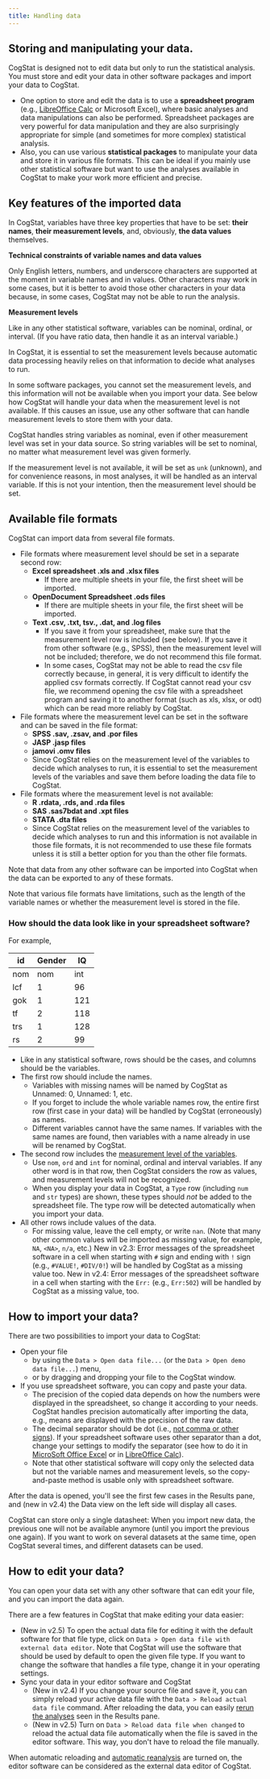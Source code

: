 ```yaml
---
title: Handling data
---
```

## Storing and manipulating your data.

CogStat is designed not to edit data but only to run the statistical analysis. You must store and edit your data in other software packages and import your data to CogStat.

* One option to store and edit the data is to use a **spreadsheet program** (e.g., [LibreOffice Calc](http://www.libreoffice.org/) or Microsoft Excel), where basic analyses and data manipulations can also be performed. Spreadsheet packages are very powerful for data manipulation and they are also surprisingly appropriate for simple (and sometimes for more complex) statistical analysis.
* Also, you can use various **statistical packages** to manipulate your data and store it in various file formats. This can be ideal if you mainly use other statistical software but want to use the analyses available in CogStat to make your work more efficient and precise.

## Key features of the imported data

In CogStat, variables have three key properties that have to be set: **their names**, **their measurement levels**, and, obviously, **the data values** themselves.

**Technical constraints of variable names and data values**

Only English letters, numbers, and underscore characters are supported at the moment in variable names and in values. Other characters may work in some cases, but it is better to avoid those other characters in your data because, in some cases, CogStat may not be able to run the analysis.

**Measurement levels**

Like in any other statistical software, variables can be nominal, ordinal, or interval. (If you have ratio data, then handle it as an interval variable.)

In CogStat, it is essential to set the measurement levels because automatic data processing heavily relies on that information to decide what analyses to run.

In some software packages, you cannot set the measurement levels, and this information will not be available when you import your data. See below how CogStat will handle your data when the measurement level is not available. If this causes an issue, use any other software that can handle measurement levels to store them with your data.

CogStat handles string variables as nominal, even if other measurement level was set in your data source. So string variables will be set to nominal, no matter what measurement level was given formerly.

If the measurement level is not available, it will be set as `unk` (unknown), and for convenience reasons, in most analyses, it will be handled as an interval variable. If this is not your intention, then the measurement level should be set.

## Available file formats

CogStat can import data from several file formats.

- File formats where measurement level should be set in a separate second row:
    - **Excel spreadsheet .xls and .xlsx files**
        - If there are multiple sheets in your file, the first sheet will be imported.
    - **OpenDocument Spreadsheet .ods files**
        - If there are multiple sheets in your file, the first sheet will be imported.
    - **Text .csv, .txt, tsv., .dat, and .log files**
       - If you save it from your spreadsheet, make sure that the measurement level row is included (see below). If you save it from other software (e.g., SPSS), then the measurement level will not be included; therefore, we do not recommend this file format.
       - In some cases, CogStat may not be able to read the csv file correctly because, in general, it is very difficult to identify the applied csv formats correctly. If CogStat cannot read your csv file, we recommend opening the csv file with a spreadsheet program and saving it to another format (such as xls, xlsx, or  odt) which can be read more reliably by CogStat.
- File formats where the measurement level can be set in the software and can be saved in the file format:
    - **SPSS .sav, .zsav, and .por files**
    - **JASP .jasp files**
    - **jamovi .omv files**
    - Since CogStat relies on the measurement level of the variables to decide which analyses to run, it is essential to set the measurement levels of the variables and save them before loading the data file to CogStat.
- File formats where the measurement level is not available:
    - **R .rdata, .rds, and .rda files**
    - **SAS .sas7bdat and .xpt files**
    - **STATA .dta files**
    - Since CogStat relies on the measurement level of the variables to decide which analyses to run and this information is not available in those file formats, it is not recommended to use these file formats unless it is still a better option for you than the other file formats.


Note that data from any other software can be imported into CogStat when the data can be exported to any of these formats.

Note that various file formats have limitations, such as the length of the variable names or whether the measurement level is stored in the file.

### How should the data look like in your spreadsheet software?

For example, 

id|	Gender|	IQ 
---|---|---
nom|	nom|	int
lcf|	1|	96 
gok|	1|	121 
tf|	2|	118
trs|	1|	128
rs|	2|	99 

* Like in any statistical software, rows should be the cases, and columns should be the variables.
* The first row should include the names.
   * Variables with missing names will be named by CogStat as Unnamed: 0, Unnamed: 1, etc.
   * If you forget to include the whole variable names row, the entire first row (first case in your data) will be handled by CogStat (erroneously) as names.
   * Different variables cannot have the same names. If variables with the same names are found, then variables with a name already in use will be renamed by CogStat.
* The second row includes the [measurement level of the variables](https://en.wikipedia.org/wiki/Level_of_measurement#Stevens's_typology).
    * Use `nom`, `ord` and `int` for nominal, ordinal and interval variables. If any other word is in that row, then CogStat considers the row as values, and measurement levels will not be recognized.
    * When you display your data in CogStat, a `Type` row (including `num `and `str` types) are shown, these types should *not* be added to the spreadsheet file. The type row will be detected automatically when you import your data.
* All other rows include values of the data.
    * For missing value, leave the cell empty, or write `nan`. (Note that many other common values will be imported as missing value, for example, `NA`, `<NA>`, `n/a`, etc.) New in v2.3: Error messages of the spreadsheet software in a cell when starting with `#` sign and ending with `!` sign (e.g., `#VALUE!`, `#DIV/0!`) will be handled by CogStat as a missing value too. New in v2.4: Error messages of the spreadsheet software in a cell when starting with the `Err:` (e.g., `Err:502`) will be handled by CogStat as a missing value, too.

## How to import your data?

There are two possibilities to import your data to CogStat:

* Open your file
    * by using the `Data > Open data file...` (or the `Data > Open demo data file...`) menu, 
    * or by dragging and dropping your file to the CogStat window.
* If you use spreadsheet software, you can copy and paste your data.
    * The precision of the copied data depends on how the numbers were displayed in the spreadsheet, so change it according to your needs. CogStat handles precision automatically after importing the data, e.g., means are displayed with the precision of the raw data.
    * The decimal separator should be dot (i.e., [not comma or other signs](https://en.wikipedia.org/wiki/Decimal_separator#/media/File:DecimalSeparator.svg)). If your spreadsheet software uses other separator than a dot, change your settings to modify the separator (see how to do it in [MicroSoft Office Excel](https://support.office.com/en-us/article/change-the-character-used-to-separate-thousands-or-decimals-c093b545-71cb-4903-b205-aebb9837bd1e) or in [LibreOffice Calc](https://help.libreoffice.org/Common/Languages)).
    * Note that other statistical software will copy only the selected data but not the variable names and measurement levels, so the copy-and-paste method is usable only with spreadsheet software.

After the data is opened, you'll see the first few cases in the Results pane, and (new in v2.4) the Data view on the left side will display all cases.

CogStat can store only a single datasheet: When you import new data, the previous one will not be available anymore (until you import the previous one again). If you want to work on several datasets at the same time, open CogStat several times, and different datasets can be used.

## How to edit your data?

You can open your data set with any other software that can edit your file, and you can import the data again.

There are a few features in CogStat that make editing your data easier:
* (New in v2.5) To open the actual data file for editing it with the default software for that file type, click on `Data > Open data file with external data editor`. Note that CogStat will use the software that should be used by default to open the given file type. If you want to change the software that handles a file type, change it in your operating settings.
* Sync your data in your editor software and CogStat
    * (New in v2.4) If you change your source file and save it, you can simply reload your active data file with the `Data > Reload actual data file` command. After reloading the data, you can easily [rerun the analyses](Common-elements-of-the-analysis-results#rerun-the-analyses) seen in the Results pane.
    * (New in v2.5) Turn on `Data > Reload data file when changed` to reload the actual data file automatically when the file is saved in the editor software. This way, you don't have to reload the file manually.

When automatic reloading and [automatic reanalysis](Common-elements-of-the-analysis-results#Rerun-the-analyses) are turned on, the editor software can be considered as the external data editor of CogStat.
